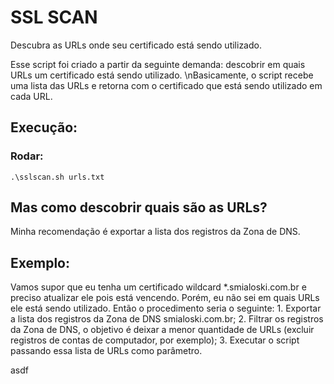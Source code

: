 # SSL SCAN
Descubra as URLs onde seu certificado está sendo utilizado.

Esse script foi criado a partir da seguinte demanda: descobrir em quais URLs um certificado está sendo utilizado.
\nBasicamente, o script recebe uma lista das URLs e retorna com o certificado que está sendo utilizado em cada URL.

## Execução:
 ### Rodar:
    .\sslscan.sh urls.txt

## Mas como descobrir quais são as URLs?
  Minha recomendação é exportar a lista dos registros da Zona de DNS.

## Exemplo:
  Vamos supor que eu tenha um certificado wildcard *.smialoski.com.br e preciso atualizar ele pois está vencendo.
  Porém, eu não sei em quais URLs ele está sendo utilizado.
  Então o procedimento seria o seguinte:
    1. Exportar a lista dos registros da Zona de DNS smialoski.com.br;
    2. Filtrar os registros da Zona de DNS, o objetivo é deixar a menor quantidade de URLs (excluir registros de contas de computador, por exemplo);
    3. Executar o script passando essa lista de URLs como parâmetro.

asdf
